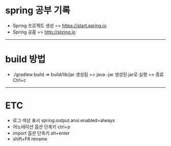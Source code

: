# spring 공부 기록
* Spring 프로젝트 생성 => https://start.spring.io
* Spring 공홈  => http://spring.io
***
# build 방법
* ./gradlew build => build/lib/jar 생성됨 => java -jar 생성된.jar로 실행 => 종료 Ctrl+c
***
# ETC
* 로그 색상 표시 spring.output.ansi.enabled=always
* 어노테이션 옵션 단축키 ctrl+p
* import 옵션 단축키 alt+enter
* shift+F6 rename